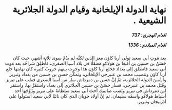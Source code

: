<h1 dir="rtl">نهاية الدولة الإيلخانية وقيام الدولة الجلائرية الشيعية .</h1>

<h5 dir="rtl">العام الهجري:  737

العام الميلادي: 1336

</h5>

<p dir="rtl">بعد مَوتِ أبي سعيد تولى أربا كاؤن معز الدين لكنَّه لم يدُمْ سوى ثلاثة أشهر، حيث كان حَسَنُ بن حسين بن أقبغا بن هولاكو معتقَلًا في بلاد آسيا الصغرى، فأُطلِقَ سَراحُه بعد موت أبي سعيد فانطلق إلى بغداد فخلع أربا كاؤن هذا وجرت بينهم حروبٌ كثيرة كان نهايتها خلع أربا كاؤن وتنصيب محمد بن عنبرجي الإيلخاني، وتمكَّن حسن بن حسين من بغداد وتبريز وأسَّسَ الدولة الجلائرية، ثمَّ إنَّ حسن بن دمرداش سار من آسيا الصغرى فغلب على تبريز وقَتَل محمد بن عنبرجي، فسار حَسَنُ بن حسين الجلائري إلى بغداد واستقَرَّ بها، واستقر ابن دمرداش في تبريز ونَصب صاتبيك أختَ أبي سعيد سلطانةً على تبريز وزَوَّجَها أحد أسباط هولاكو واسمُه سليمان، ثم إنَّ أولاد جوبان الذي كان نائبًا لأبي سعيد استولَوا على أذربيجان وتبريز.</p></br>
